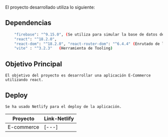El proyecto desarrollado utiliza lo siguiente:

## Dependencias
```sh
    "firebase": "^9.15.0", (Se utiliza para simular la base de datos de la aplicación)
    "react": "^18.2.0", 
    "react-dom": "^18.2.0", "react-router-dom": "^6.4.4" (Enrutado de la aplicación)
    "vite" : "^3.2.3"   (Herramienta de Tooling)
```
## Objetivo Principal

    El objetivo del proyecto es desarrollar una aplicación E-Commerce utilizando react.

## Deploy

    Se ha usado Netlify para el deploy de la aplicación.

| Proyecto | Link-Netlify |
| ------ | ------ |
| E-commerce | [---] |



